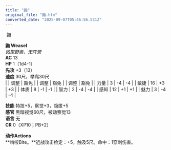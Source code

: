 ```yaml
---
title: "鼬"
original_file: "鼬.htm"
converted_date: "2025-09-07T05:46:56.531Z"
---
```


﻿ 鼬   

****鼬 Weasel****  
*微型野兽，无阵营*  
**AC** 13  
**HP** 1（1d4-1）  
**先攻** +3（13）  
**速度** 30尺，攀爬30尺  
|  | 调整 | 豁免 |  | 调整 | 豁免 |  | 调整 | 豁免 |
| 力量 | 3 | -4 | -4 |  | 敏捷 | 16 | +3 | +3 |  | 体质 | 8 | -1 | -1 |
| 智力 | 2 | -4 | -4 |  | 感知 | 12 | +1 | +1 |  | 魅力 | 3 | -4 | -4 |

**技能** 特技+5，察觉+3，隐匿+5  
**感官** 黑暗视觉60尺，被动察觉13  
**语言** 无  
**CR** 0（XP10；PB+2）

****动作Actions****  
**啃咬Bite。**近战攻击检定：+5，触及5尺。命中：1穿刺伤害。